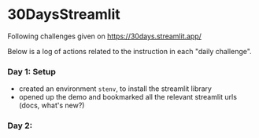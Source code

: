# 30DaysStreamlit
Following challenges given on https://30days.streamlit.app/

Below is a log of actions related to the instruction in each "daily challenge".

### Day 1: Setup
- created an environment `stenv`, to install the streamlit library
- opened up the demo and bookmarked all the relevant streamlit urls (docs, what's new?)

### Day 2: